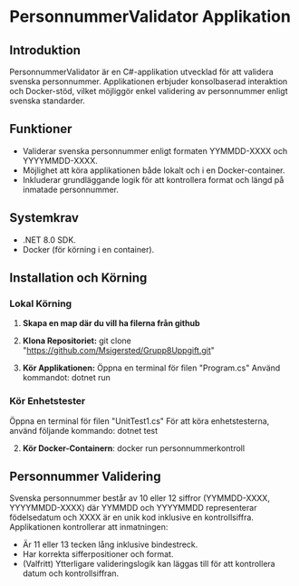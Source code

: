 # PersonnummerValidator Applikation

## Introduktion
PersonnummerValidator är en C#-applikation utvecklad för att validera svenska personnummer. Applikationen erbjuder konsolbaserad interaktion och Docker-stöd, vilket möjliggör enkel validering av personnummer enligt svenska standarder.

## Funktioner
- Validerar svenska personnummer enligt formaten YYMMDD-XXXX och YYYYMMDD-XXXX.
- Möjlighet att köra applikationen både lokalt och i en Docker-container.
- Inkluderar grundläggande logik för att kontrollera format och längd på inmatade personnummer.

## Systemkrav
- .NET 8.0 SDK.
- Docker (för körning i en container).

## Installation och Körning

### Lokal Körning

1. **Skapa en map där du vill ha filerna från github**

2. **Klona Repositoriet:**
git clone "https://github.com/Msigersted/Grupp8Uppgift.git"

3. **Kör Applikationen:**
Öppna en terminal för filen "Program.cs"
Använd kommandot: dotnet run

### Kör Enhetstester
Öppna en terminal för filen "UnitTest1.cs"
För att köra enhetstesterna, använd följande kommando: dotnet test

2. **Kör Docker-Containern**:
docker run personnummerkontroll


## Personnummer Validering

Svenska personnummer består av 10 eller 12 siffror (YYMMDD-XXXX, YYYYMMDD-XXXX) där YYMMDD och YYYYMMDD representerar födelsedatum och XXXX är en unik kod inklusive en kontrollsiffra. Applikationen kontrollerar att inmatningen:

- Är 11 eller 13 tecken lång inklusive bindestreck.
- Har korrekta sifferpositioner och format.
- (Valfritt) Ytterligare valideringslogik kan läggas till för att kontrollera datum och kontrollsiffran.



